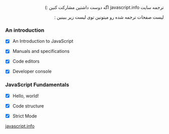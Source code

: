 

<div dir="auto">
               ترجمه سایت javascript.info اگه دوست داشتین مشارکت کنین :)
               

لیست صفحات ترجمه شده رو میتونین توی لیست زیر ببینین :‌
 

</div>

### An introduction

- [x] An Introduction to JavaScript

- [x] Manuals and specifications

- [x] Code editors

- [x] Developer console


### JavaScript Fundamentals

- [x] Hello, world!

- [x] Code structure

- [x] Strict Mode

[javascript.info](https://javascript.info)


